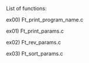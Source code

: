 List of functions:

ex00) Ft_print_program_name.c

ex01) Ft_print_params.c

ex02) Ft_rev_params.c

ex03) Ft_sort_params.c
